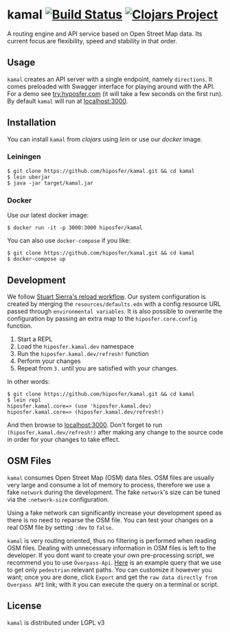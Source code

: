 # kamal [![Build Status](https://travis-ci.org/hiposfer/kamal.svg?branch=master)](https://travis-ci.org/hiposfer/kamal) [![Clojars Project](https://img.shields.io/clojars/v/hiposfer/kamal.svg)](https://clojars.org/hiposfer/kamal)

A routing engine and API service based on Open Street Map data. Its current focus are flexibility,
speed and stability in that order.

## Usage
`kamal` creates an API server with a single endpoint, namely `directions`. It comes preloaded with
Swagger interface for playing around with the API. For a demo see [try.hyposfer.com](http://try.hiposfer.com/index.html)
(it will take a few seconds on the first run). By default `kamal` will run at [localhost:3000](http://localhost:3000).

## Installation
You can install `kamal` from _clojars_ using _lein_ or use our _docker_ image.

### Leiningen
```
$ git clone https://github.com/hiposfer/kamal.git && cd kamal
$ lein uberjar
$ java -jar target/kamal.jar
```

### Docker
Use our latest docker image:

    $ docker run -it -p 3000:3000 hiposfer/kamal

You can also use `docker-compose` if you like:

    $ git clone https://github.com/hiposfer/kamal.git && cd kamal
    $ docker-compose up

## Development
We follow [Stuart Sierra's reload workflow](https://github.com/stuartsierra/component).
Our system configuration is created by merging the `resources/defaults.edn` with a config
resource URL passed through `environmental variables`. It is also possible to overwrite the
configuration by passing an extra map to the `hiposfer.core.config` function.

1. Start a REPL
2. Load the `hiposfer.kamal.dev` namespace
3. Run the `hiposfer.kamal.dev/refresh!` function
4. Perform your changes
5. Repeat from `3.` until you are satisfied with your changes.

In other words:
```
$ git clone https://github.com/hiposfer/kamal.git && cd kamal
$ lein repl
hiposfer.kamal.core=> (use 'hiposfer.kamal.dev)
hiposfer.kamal.core=> (hiposfer.kamal.dev/refresh!)
```
And then browse to [localhost:3000](http://localhost:3000). Don't forget to run
`(hiposfer.kamal.dev/refresh!)` after making any change to the source code in
order for your changes to take effect.

## OSM Files
`kamal` consumes Open Street Map (OSM) data files. OSM files are usually very large and
consume a lot of memory to process, therefore we use a fake `network` during the development.
The fake `network`'s size can be tuned via the `:network-size` configuration. 

Using a fake network can significantly increase your development speed as there is
no need to reparse the OSM file. You can test your changes on a real OSM file by
setting `:dev` to `false`.

`kamal` is very routing oriented, thus no filtering is performed when reading
OSM files. Dealing with unnecessary information in OSM files is left to the
developer. If you dont want to create your own pre-processing script, we recommend
you to use `Òverpass-Api`. [Here](resources/osm/overpass-api-query.txt) is an example
query that we use to get only `pedestrian` relevant paths. You can customize it
however you want; once you are done, click `Export` and get the
`raw data directly from Overpass API` link; with it you can execute the query on a
terminal or script.

## License
`kamal` is distributed under LGPL v3
